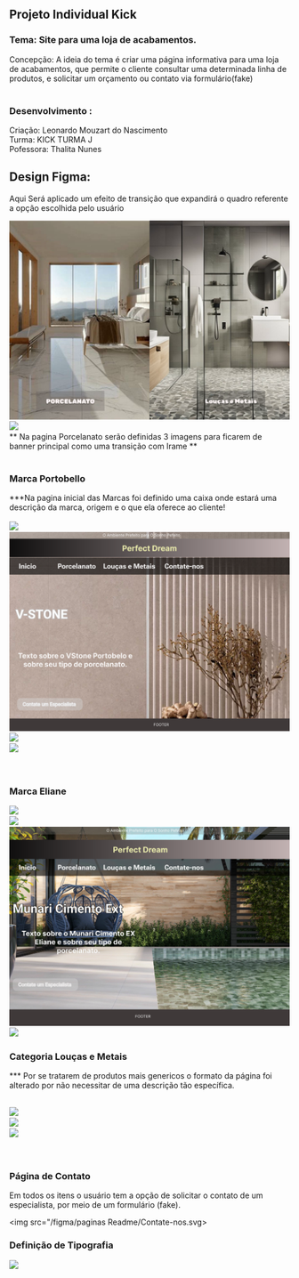 ## Projeto Individual Kick

### Tema: Site para uma loja de acabamentos.

Concepção: A ideia do tema é criar uma página informativa para uma loja de acabamentos, que permite o cliente consultar uma determinada linha de produtos, e solicitar um orçamento ou contato via formulário(fake)<br><br>

### Desenvolvimento :<br>

Criação: Leonardo Mouzart do Nascimento<br>
Turma: KICK TURMA J<br>
Pofessora: Thalita Nunes

## Design Figma:

<p> Aqui Será aplicado um efeito de transição que expandirá o quadro referente a opção escolhida pelo usuário</p>
<img src="/figma/paginas Readme/Index.svg"><br>
<img src="/figma/paginas Readme/Porcelanato.svg"><br>
** Na pagina Porcelanato serão definidas 3 imagens para ficarem de banner principal como uma transição com Irame **<br><br>

### Marca Portobello

\*\*\*Na pagina inicial das Marcas foi definido uma caixa onde estará uma descrição da marca, origem e o que ela oferece ao cliente!<br><br>
<img src="/figma/paginas Readme/Portobello.svg"><br>
<img src="/figma/paginas Readme/Vstone.svg"><br>
<img src="/figma/paginas Readme/Timeless.svg"><br>
<img src="/figma/paginas Readme/AvantGarde Solar.svg"><br><br><br>

### Marca Eliane

<img src="/figma/paginas Readme/Eliane.svg"><br>
<img src="/figma/paginas Readme/Carvalho Fumê.svg"><br>
<img src="/figma/paginas Readme/Munari Cimento EXT.svg"><br>
<img src="/figma/paginas Readme/Nero Marquina.svg"><br>

### Categoria Louças e Metais

\*\*\* Por se tratarem de produtos mais genericos o formato da página foi alterado por não necessitar de uma descrição tão específica.<br><br>

<img src="/figma/paginas Readme/Louças e Metais.svg"><br>
<img src="/figma/paginas Readme/Roca Louças e Metais.svg"><br>
<img src="/figma/paginas Readme/Deca Louças e metais.svg"><br><br><br>

### Página de Contato

Em todos os itens o usuário tem a opção de solicitar o contato de um especialista, por meio de um formulário (fake).<br>

<img src="/figma/paginas Readme/Contate-nos.svg><br>

### Definição de Tipografia

<img src="/figma/paginas Readme/Fontes.svg"><br>
